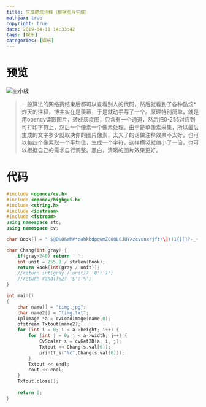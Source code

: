 ```yaml
---
title: 生成酷炫注释（根据图片生成）
mathjax: true
copyright: true
date: 2019-04-11 14:33:42
tags: [娱乐]
categories: [娱乐]
---
```

# 预览
![血小板](http://wx4.sinaimg.cn/mw690/005ZgyPegy1fu5u3ctqbgj31z42z6gyi.jpg)

<!--more-->

> 一般算法的网络赛结束后都可以查看别人的代码，然后就看到了各种酷炫*炸天的注释，博主实在是羡慕，于是就动手写了一个。原理特别简单，就是用opencv读取图片，转成灰度图，只含有一个通道，然后把0-255对应到可打印字符上，然后一个像素一个像素处理。由于是单像素采集，所以最后生成的文字多少就取决你的图片像素，太大了的话做注释效果不太好，也可以每四个像素取一个平均值，生成一个字符，这样横竖就缩小了一倍，也可以根据自己的需求自行调整。黑白，清晰的图片效果更好。

# 代码
```c++
#include <opencv/cv.h>
#include <opencv/highgui.h>
#include <string.h>
#include <iostream>
#include <fstream>
using namespace std;
using namespace cv;

char Book[] = " $@B%8&WM#*oahkbdpqwmZO0QLCJUYXzcvunxrjft/\|()1{}[]?-_+~<>i!lI;:,\"^`'.";

char Chang(int gray) {
    if(gray>240) return ' ';
    int unit = 255.0 / strlen(Book);
    return Book[int(gray / unit)];
    //return int(gray / unit)? '0':'1';
    //return rand()%2? '$':'%';
}

int main()
{
    char name[] = "timg.jpg";
    char name2[] = "timg.txt";
    IplImage *a = cvLoadImage(name,0);
    ofstream Txtout(name2);
    for (int i = 0; i < a->height; i++) {
        for (int j = 0; j < a->width; j++) {
            CvScalar s = cvGet2D(a, i, j);
            Txtout << Chang(s.val[0]);
            printf_s("%c",Chang(s.val[0]));
        }
        Txtout << endl;
        cout << endl;
    }
    Txtout.close();
    
    return 0;
}
```
